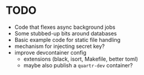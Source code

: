 # TODO

* Code that flexes async background jobs
* Some stubbed-up bits around databases
* Basic example code for static file handling
* mechanism for injecting secret key?
* improve devcontainer config
  * extensions (black, isort, Makefile, better toml)
  * maybe also publish a `quartr-dev` container?
